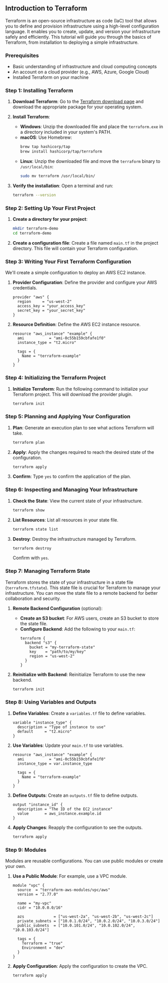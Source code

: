 ## Introduction to Terraform

Terraform is an open-source infrastructure as code (IaC) tool that allows you to define and provision infrastructure using a high-level configuration language. It enables you to create, update, and version your infrastructure safely and efficiently. This tutorial will guide you through the basics of Terraform, from installation to deploying a simple infrastructure.

### Prerequisites

- Basic understanding of infrastructure and cloud computing concepts
- An account on a cloud provider (e.g., AWS, Azure, Google Cloud)
- Installed Terraform on your machine

### Step 1: Installing Terraform

1. **Download Terraform**: Go to the [Terraform download page](https://www.terraform.io/downloads.html) and download the appropriate package for your operating system.
2. **Install Terraform**:
   - **Windows**: Unzip the downloaded file and place the `terraform.exe` in a directory included in your system's PATH.
   - **macOS**: Use Homebrew:
     ```bash
     brew tap hashicorp/tap
     brew install hashicorp/tap/terraform
     ```
   - **Linux**: Unzip the downloaded file and move the `terraform` binary to `/usr/local/bin`:
     ```bash
     sudo mv terraform /usr/local/bin/
     ```

3. **Verify the installation**: Open a terminal and run:
   ```bash
   terraform --version
   ```

### Step 2: Setting Up Your First Project

1. **Create a directory for your project**:
   ```bash
   mkdir terraform-demo
   cd terraform-demo
   ```

2. **Create a configuration file**: Create a file named `main.tf` in the project directory. This file will contain your Terraform configuration.

### Step 3: Writing Your First Terraform Configuration

We'll create a simple configuration to deploy an AWS EC2 instance.

1. **Provider Configuration**: Define the provider and configure your AWS credentials.
   ```hcl
   provider "aws" {
     region     = "us-west-2"
     access_key = "your_access_key"
     secret_key = "your_secret_key"
   }
   ```

2. **Resource Definition**: Define the AWS EC2 instance resource.
   ```hcl
   resource "aws_instance" "example" {
     ami           = "ami-0c55b159cbfafe1f0"
     instance_type = "t2.micro"

     tags = {
       Name = "terraform-example"
     }
   }
   ```

### Step 4: Initializing the Terraform Project

1. **Initialize Terraform**: Run the following command to initialize your Terraform project. This will download the provider plugin.
   ```bash
   terraform init
   ```

### Step 5: Planning and Applying Your Configuration

1. **Plan**: Generate an execution plan to see what actions Terraform will take.
   ```bash
   terraform plan
   ```

2. **Apply**: Apply the changes required to reach the desired state of the configuration.
   ```bash
   terraform apply
   ```

3. **Confirm**: Type `yes` to confirm the application of the plan.

### Step 6: Inspecting and Managing Your Infrastructure

1. **Check the State**: View the current state of your infrastructure.
   ```bash
   terraform show
   ```

2. **List Resources**: List all resources in your state file.
   ```bash
   terraform state list
   ```

3. **Destroy**: Destroy the infrastructure managed by Terraform.
   ```bash
   terraform destroy
   ```
   Confirm with `yes`.

### Step 7: Managing Terraform State

Terraform stores the state of your infrastructure in a state file (`terraform.tfstate`). This state file is crucial for Terraform to manage your infrastructure. You can move the state file to a remote backend for better collaboration and security.

1. **Remote Backend Configuration** (optional):
   - **Create an S3 bucket**: For AWS users, create an S3 bucket to store the state file.
   - **Configure Backend**: Add the following to your `main.tf`:
     ```hcl
     terraform {
       backend "s3" {
         bucket = "my-terraform-state"
         key    = "path/to/my/key"
         region = "us-west-2"
       }
     }
     ```

2. **Reinitialize with Backend**: Reinitialize Terraform to use the new backend.
   ```bash
   terraform init
   ```

### Step 8: Using Variables and Outputs

1. **Define Variables**: Create a `variables.tf` file to define variables.
   ```hcl
   variable "instance_type" {
     description = "Type of instance to use"
     default     = "t2.micro"
   }
   ```

2. **Use Variables**: Update your `main.tf` to use variables.
   ```hcl
   resource "aws_instance" "example" {
     ami           = "ami-0c55b159cbfafe1f0"
     instance_type = var.instance_type

     tags = {
       Name = "terraform-example"
     }
   }
   ```

3. **Define Outputs**: Create an `outputs.tf` file to define outputs.
   ```hcl
   output "instance_id" {
     description = "The ID of the EC2 instance"
     value       = aws_instance.example.id
   }
   ```

4. **Apply Changes**: Reapply the configuration to see the outputs.
   ```bash
   terraform apply
   ```

### Step 9: Modules

Modules are reusable configurations. You can use public modules or create your own.

1. **Use a Public Module**: For example, use a VPC module.
   ```hcl
   module "vpc" {
     source  = "terraform-aws-modules/vpc/aws"
     version = "2.77.0"

     name = "my-vpc"
     cidr = "10.0.0.0/16"

     azs             = ["us-west-2a", "us-west-2b", "us-west-2c"]
     private_subnets = ["10.0.1.0/24", "10.0.2.0/24", "10.0.3.0/24"]
     public_subnets  = ["10.0.101.0/24", "10.0.102.0/24", "10.0.103.0/24"]

     tags = {
       Terraform = "true"
       Environment = "dev"
     }
   }
   ```

2. **Apply Configuration**: Apply the configuration to create the VPC.
   ```bash
   terraform apply
   ```
